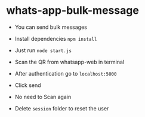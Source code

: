 # whats-app-bulk-message
- You can send bulk messages 
- Install dependencies `npm install`
- Just run `node start.js`
- Scan the QR from whatsapp-web in terminal
- After authentication go to `localhost:5000`
- Click send


- No need to Scan again 
- Delete `session` folder to reset the user
